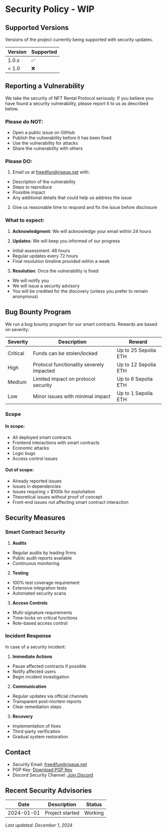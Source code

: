 # Security Policy - WIP

## Supported Versions

Versions of the project currently being supported with security updates.

| Version | Supported          |
| ------- | ------------------ |
| 1.0.x   | :white_check_mark: |
| < 1.0   | :x:                |

## Reporting a Vulnerability

We take the security of NFT Rental Protocol seriously. If you believe you have found a security vulnerability, please report it to us as described below.

### Please do NOT:

- Open a public issue on GitHub
- Publish the vulnerability before it has been fixed
- Use the vulnerability for attacks
- Share the vulnerability with others

### Please DO:

1. Email us at free4fun@riseup.net with:
 - Description of the vulnerability
 - Steps to reproduce
 - Possible impact
 - Any additional details that could help us address the issue

2. Give us reasonable time to respond and fix the issue before disclosure

### What to expect:

1. **Acknowledgment**: We will acknowledge your email within 24 hours

2. **Updates**: We will keep you informed of our progress
 - Initial assessment: 48 hours
 - Regular updates every 72 hours
 - Final resolution timeline provided within a week

3. **Resolution**: Once the vulnerability is fixed
 - We will notify you
 - We will issue a security advisory
 - You will be credited for the discovery (unless you prefer to remain anonymous)

## Bug Bounty Program

We run a bug bounty program for our smart contracts. Rewards are based on severity:

| Severity | Description | Reward |
|----------|-------------|--------|
| Critical | Funds can be stolen/locked | Up to 25 Sepolia ETH |
| High | Protocol functionality severely impacted | Up to 12 Sepolia ETH |
| Medium | Limited impact on protocol security | Up to 6 Sepolia ETH |
| Low | Minor issues with minimal impact | Up to 1 Sepolia ETH |

### Scope

#### In scope:
- All deployed smart contracts
- Frontend interactions with smart contracts
- Economic attacks
- Logic bugs
- Access control issues

#### Out of scope:
- Already reported issues
- Issues in dependencies
- Issues requiring > $100k for exploitation
- Theoretical issues without proof of concept
- Front-end issues not affecting smart contract interaction

## Security Measures

### Smart Contract Security

1. **Audits**
 - Regular audits by leading firms
 - Public audit reports available
 - Continuous monitoring

2. **Testing**
 - 100% test coverage requirement
 - Extensive integration tests
 - Automated security scans

3. **Access Controls**
 - Multi-signature requirements
 - Time-locks on critical functions
 - Role-based access control

### Incident Response

In case of a security incident:

1. **Immediate Actions**
 - Pause affected contracts if possible
 - Notify affected users
 - Begin incident investigation

2. **Communication**
 - Regular updates via official channels
 - Transparent post-mortem reports
 - Clear remediation steps

3. **Recovery**
 - Implementation of fixes
 - Third-party verification
 - Gradual system restoration

## Contact

- Security Email: free4fun@riseup.net
- PGP Key: [Download PGP Key](https://your-protocol.com/pgp-key.asc)
- Discord Security Channel: [Join Discord](https://discord.gg/your-discord)

## Recent Security Advisories

| Date | Description | Status |
|------|-------------|--------|
| 2024-01-01 | Project started | Working |

_Last updated: December 1, 2024_
